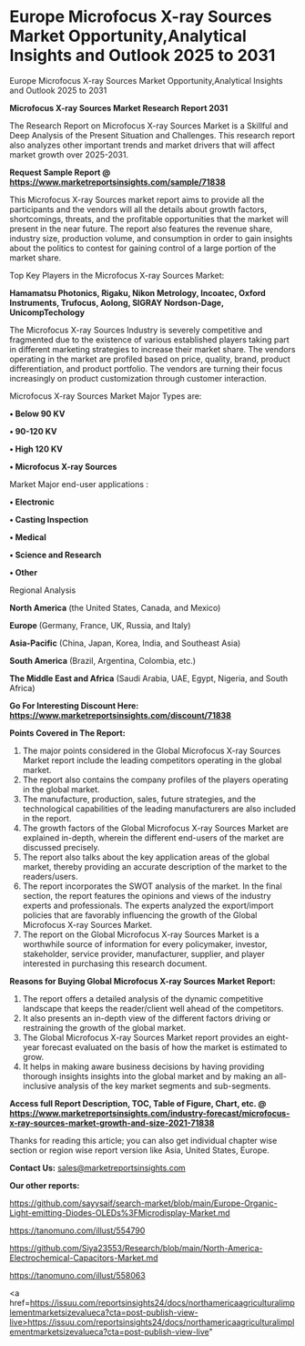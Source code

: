 # Europe Microfocus X-ray Sources Market Opportunity,Analytical Insights and Outlook 2025 to 2031
Europe Microfocus X-ray Sources Market Opportunity,Analytical Insights and Outlook 2025 to 2031

<strong>Microfocus X-ray Sources Market Research Report 2031</strong>

The Research Report on Microfocus X-ray Sources Market is a Skillful and Deep Analysis of the Present Situation and Challenges. This research report also analyzes other important trends and market drivers that will affect market growth over 2025-2031.

<strong>Request Sample Report @ <a href=https://www.marketreportsinsights.com/sample/71838>https://www.marketreportsinsights.com/sample/71838</a></strong>

This Microfocus X-ray Sources market report aims to provide all the participants and the vendors will all the details about growth factors, shortcomings, threats, and the profitable opportunities that the market will present in the near future. The report also features the revenue share, industry size, production volume, and consumption in order to gain insights about the politics to contest for gaining control of a large portion of the market share.

Top Key Players in the Microfocus X-ray Sources Market:

<strong>Hamamatsu Photonics, Rigaku, Nikon Metrology, Incoatec, Oxford Instruments, Trufocus, Aolong, SIGRAY Nordson-Dage, UnicompTechology</strong>

The Microfocus X-ray Sources Industry is severely competitive and fragmented due to the existence of various established players taking part in different marketing strategies to increase their market share. The vendors operating in the market are profiled based on price, quality, brand, product differentiation, and product portfolio. The vendors are turning their focus increasingly on product customization through customer interaction.

Microfocus X-ray Sources Market Major Types are:

<strong>• Below 90 KV

• 90-120 KV

• High 120 KV

• Microfocus X-ray Sources</strong>

Market Major end-user applications :

<strong>• Electronic

• Casting Inspection

• Medical

• Science and Research

• Other</strong>

Regional Analysis

</u><strong><b>North America</b></strong> (the United States, Canada, and Mexico)

<strong><b>Europe </b></strong>(Germany, France, UK, Russia, and Italy)

<strong><b>Asia-Pacific</b></strong> (China, Japan, Korea, India, and Southeast Asia)

<strong><b>South America</b></strong> (Brazil, Argentina, Colombia, etc.)

<strong><b>The Middle East and Africa</b></strong> (Saudi Arabia, UAE, Egypt, Nigeria, and South Africa)

<strong>Go For Interesting Discount Here: <a href=https://www.marketreportsinsights.com/discount/71838>https://www.marketreportsinsights.com/discount/71838</a></strong>

<strong>Points Covered in The Report:</strong>
<ol>
  <li>The major points considered in the Global Microfocus X-ray Sources Market report include the leading competitors operating in the global market.</li>
  <li>The report also contains the company profiles of the players operating in the global market.</li>
  <li>The manufacture, production, sales, future strategies, and the technological capabilities of the leading manufacturers are also included in the report.</li>
  <li>The growth factors of the Global Microfocus X-ray Sources Market are explained in-depth, wherein the different end-users of the market are discussed precisely.</li>
  <li>The report also talks about the key application areas of the global market, thereby providing an accurate description of the market to the readers/users.</li>
  <li>The report incorporates the SWOT analysis of the market. In the final section, the report features the opinions and views of the industry experts and professionals. The experts analyzed the export/import policies that are favorably influencing the growth of the Global Microfocus X-ray Sources Market.</li>
  <li>The report on the Global Microfocus X-ray Sources Market is a worthwhile source of information for every policymaker, investor, stakeholder, service provider, manufacturer, supplier, and player interested in purchasing this research document.</li>
</ol>
<strong>Reasons for Buying Global Microfocus X-ray Sources Market Report:</strong>

<ol>
  <li>The report offers a detailed analysis of the dynamic competitive landscape that keeps the reader/client well ahead of the competitors.</li>
  <li>It also presents an in-depth view of the different factors driving or restraining the growth of the global market.</li>
  <li>The Global Microfocus X-ray Sources Market report provides an eight-year forecast evaluated on the basis of how the market is estimated to grow.</li>
  <li>It helps in making aware business decisions by having providing thorough insights insights into the global market and by making an all-inclusive analysis of the key market segments and sub-segments.</li>
</ol>
<strong>Access full Report Description, TOC, Table of Figure, Chart, etc. @ <a href=https://www.marketreportsinsights.com/industry-forecast/microfocus-x-ray-sources-market-growth-and-size-2021-71838>https://www.marketreportsinsights.com/industry-forecast/microfocus-x-ray-sources-market-growth-and-size-2021-71838</a></strong>


Thanks for reading this article; you can also get individual chapter wise section or region wise report version like Asia, United States, Europe.

<strong>Contact Us:</strong>
sales@marketreportsinsights.com

<strong>Our other reports:</strong>

<a href=https://github.com/sayysaif/search-market/blob/main/Europe-Organic-Light-emitting-Diodes-OLEDs%3FMicrodisplay-Market.md>https://github.com/sayysaif/search-market/blob/main/Europe-Organic-Light-emitting-Diodes-OLEDs%3FMicrodisplay-Market.md</a>

<a href=https://tanomuno.com/illust/554790>https://tanomuno.com/illust/554790</a>

<a href=https://github.com/Siya23553/Research/blob/main/North-America-Electrochemical-Capacitors-Market.md>https://github.com/Siya23553/Research/blob/main/North-America-Electrochemical-Capacitors-Market.md</a>

<a href=https://tanomuno.com/illust/558063>https://tanomuno.com/illust/558063</a>

<a href=https://issuu.com/reportsinsights24/docs/northamericaagriculturalimplementmarketsizevalueca?cta=post-publish-view-live>https://issuu.com/reportsinsights24/docs/northamericaagriculturalimplementmarketsizevalueca?cta=post-publish-view-live</a>"
